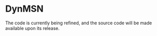 # DynMSN
The code is currently being refined, and the source code will be made available upon its release.
